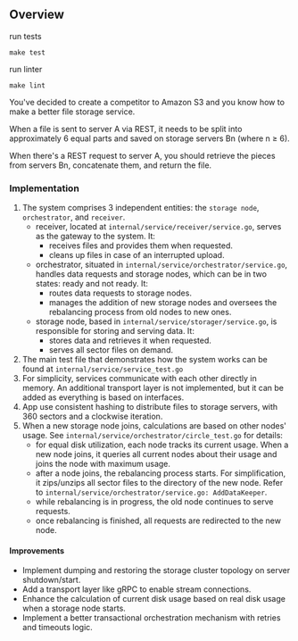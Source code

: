 ## Overview
run tests
```shell
make test
```

run linter
```shell
make lint
```

You've decided to create a competitor to Amazon S3 and you know how to make a better file storage service. 

When a file is sent to server A via REST, it needs to be split into approximately 6 equal parts and saved on storage servers Bn (where n ≥ 6). 

When there's a REST request to server A, you should retrieve the pieces from servers Bn, concatenate them, and return the file.

### Implementation
1. The system comprises 3 independent entities: the `storage node`, `orchestrator`, and `receiver`. 
   * receiver, located at `internal/service/receiver/service.go`, serves as the gateway to the system. It:
     * receives files and provides them when requested.
     * cleans up files in case of an interrupted upload.
   * orchestrator, situated in `internal/service/orchestrator/service.go`, handles data requests and storage nodes, which can be in two states: ready and not ready. It:
     * routes data requests to storage nodes.
     * manages the addition of new storage nodes and oversees the rebalancing process from old nodes to new ones.
   * storage node, based in `internal/service/storager/service.go`, is responsible for storing and serving data. It:
     * stores data and retrieves it when requested.
     * serves all sector files on demand.
2. The main test file that demonstrates how the system works can be found at `internal/service/service_test.go`
3. For simplicity, services communicate with each other directly in memory. An additional transport layer is not implemented, but it can be added as everything is based on interfaces.
4. App use consistent hashing to distribute files to storage servers, with 360 sectors and a clockwise iteration.
5. When a new storage node joins, calculations are based on other nodes' usage. See `internal/service/orchestrator/circle_test.go` for details:
   * for equal disk utilization, each node tracks its current usage. When a new node joins, it queries all current nodes about their usage and joins the node with maximum usage.
   * after a node joins, the rebalancing process starts. For simplification, it zips/unzips all sector files to the directory of the new node. Refer to `internal/service/orchestrator/service.go: AddDataKeeper`.
   * while rebalancing is in progress, the old node continues to serve requests.
   * once rebalancing is finished, all requests are redirected to the new node.

#### Improvements
* Implement dumping and restoring the storage cluster topology on server shutdown/start.
* Add a transport layer like gRPC to enable stream connections.
* Enhance the calculation of current disk usage based on real disk usage when a storage node starts.
* Implement a better transactional orchestration mechanism with retries and timeouts logic.
